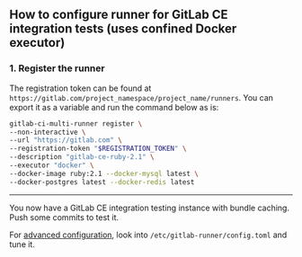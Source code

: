 ## How to configure runner for GitLab CE integration tests (uses confined Docker executor)

### 1. Register the runner

The registration token can be found at `https://gitlab.com/project_namespace/project_name/runners`.
You can export it as a variable and run the command below as is:

```bash
gitlab-ci-multi-runner register \
--non-interactive \
--url "https://gitlab.com" \
--registration-token "$REGISTRATION_TOKEN" \
--description "gitlab-ce-ruby-2.1" \
--executor "docker" \
--docker-image ruby:2.1 --docker-mysql latest \
--docker-postgres latest --docker-redis latest
```

----

You now have a GitLab CE integration testing instance with bundle caching.
Push some commits to test it.

For [advanced configuration](../configuration/advanced-configuration.md), look into
`/etc/gitlab-runner/config.toml` and tune it.
